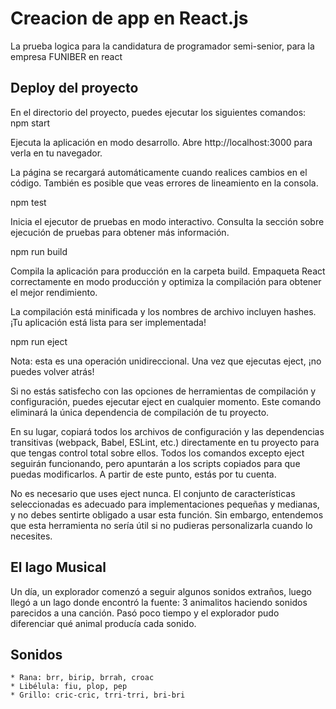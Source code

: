 # Creacion de app en React.js
La prueba logica para la candidatura de programador semi-senior, para la empresa FUNIBER en react

## Deploy del proyecto

En el directorio del proyecto, puedes ejecutar los siguientes comandos:
npm start

Ejecuta la aplicación en modo desarrollo.
Abre http://localhost:3000 para verla en tu navegador.

La página se recargará automáticamente cuando realices cambios en el código.
También es posible que veas errores de lineamiento en la consola.  

npm test

Inicia el ejecutor de pruebas en modo interactivo.
Consulta la sección sobre ejecución de pruebas para obtener más información.  

npm run build

Compila la aplicación para producción en la carpeta build.
Empaqueta React correctamente en modo producción y optimiza la compilación para obtener el mejor rendimiento.

La compilación está minificada y los nombres de archivo incluyen hashes.
¡Tu aplicación está lista para ser implementada!  

npm run eject

Nota: esta es una operación unidireccional. Una vez que ejecutas eject, ¡no puedes volver atrás!

Si no estás satisfecho con las opciones de herramientas de compilación y configuración, puedes ejecutar eject en cualquier momento. Este comando eliminará la única dependencia de compilación de tu proyecto.

En su lugar, copiará todos los archivos de configuración y las dependencias transitivas (webpack, Babel, ESLint, etc.) directamente en tu proyecto para que tengas control total sobre ellos. Todos los comandos excepto eject seguirán funcionando, pero apuntarán a los scripts copiados para que puedas modificarlos. A partir de este punto, estás por tu cuenta.  

No es necesario que uses eject nunca. El conjunto de características seleccionadas es adecuado para implementaciones pequeñas y medianas, y no debes sentirte obligado a usar esta función. Sin embargo, entendemos que esta herramienta no sería útil si no pudieras personalizarla cuando lo necesites. 

## El lago Musical
Un día, un explorador comenzó a seguir algunos sonidos extraños, luego llegó a un lago donde encontró la fuente: 3 animalitos haciendo sonidos parecidos a una canción. Pasó poco tiempo y el explorador pudo diferenciar qué animal producía cada sonido.

## Sonidos
    * Rana: brr, birip, brrah, croac
    * Libélula: fiu, plop, pep
    * Grillo: cric-cric, trri-trri, bri-bri
